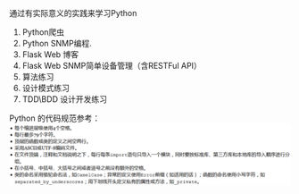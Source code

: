 通过有实际意义的实践来学习Python

1. Python爬虫
2. Python SNMP编程.
3. Flask Web 博客
4. Flask Web SNMP简单设备管理（含RESTFul API）
5. 算法练习
6. 设计模式练习
7. TDD\BDD 设计开发练习



Python 的代码规范参考：
![Python 的代码规范参考：](https://github.com/biztudio/JustPython/blob/syntaxlab/codestyleguide.PNG)
